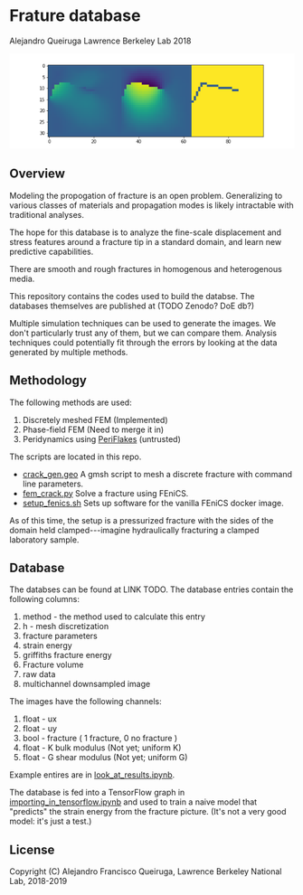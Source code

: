 # Frature database

Alejandro Queiruga
Lawrence Berkeley Lab
2018

![fracture_pic.png](fracture_pic.png)

## Overview

Modeling the propogation of fracture is an open problem. Generalizing to various classes of materials and propagation modes is likely intractable with traditional analyses.

The hope for this database is to analyze the fine-scale displacement
and stress features around a fracture tip in a standard domain, and learn new
predictive capabilities.

There are smooth and rough fractures in homogenous and heterogenous media.

This repository contains the codes used to build the databse.
The databases themselves are published at (TODO Zenodo? DoE db?)

Multiple simulation techniques can be used to generate the images.
We don't particularly trust any of them, but we can compare them.
Analysis techniques could potentially fit through the errors by 
looking at the data generated by multiple methods.

## Methodology

The following methods are used:

1. Discretely meshed FEM (Implemented)
2. Phase-field FEM (Need to merge it in)
3. Peridynamics using [PeriFlakes](https://github.com/afqueiruga/PeriFlakes) (untrusted)

The scripts are located in this repo.

- [crack_gen.geo](crack_gen.geo) A gmsh script to mesh a discrete fracture with command line parameters.
- [fem_crack.py](fem_crack.py) Solve a fracture using FEniCS.
- [setup_fenics.sh](setup_fenics.sh) Sets up software for the vanilla FEniCS docker image.

As of this time, the setup is a pressurized fracture with the sides of the domain held clamped---imagine hydraulically fracturing a clamped laboratory sample.

## Database

The databses can be found at LINK TODO.
The database entries contain the following columns:

1. method - the method used to calculate this entry
2. h - mesh discretization
3. fracture parameters
4. strain energy
5. griffiths fracture energy
5. Fracture volume
6. raw data
7. multichannel downsampled image

The images have the following channels:

1. float - ux
2. float - uy
3. bool - fracture ( 1 fracture, 0 no fracture )
4. float - K bulk modulus (Not yet; uniform K)
5. float - G shear modulus (Not yet; uniform G)

Example entires are in [look_at_results.ipynb](look_at_results.ipynb).

The database is fed into a TensorFlow graph in [importing_in_tensorflow.ipynb](importing_in_tensorflow.ipynb) and used to train a naive model that "predicts" the strain energy from the fracture picture. 
(It's not a very good model: it's just a test.)

## License

Copyright (C) Alejandro Francisco Queiruga, Lawrence Berkeley National Lab, 2018-2019


